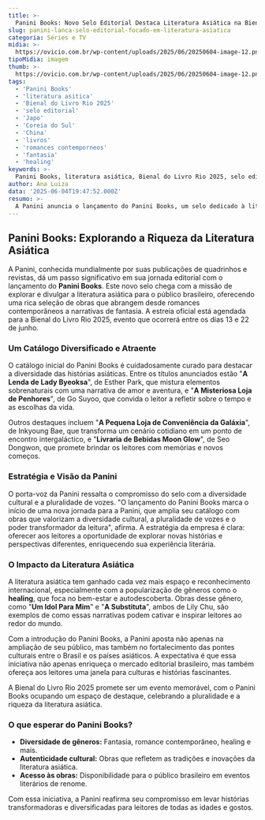 ```yaml
---
title: >-
  Panini Books: Novo Selo Editorial Destaca Literatura Asiática na Bienal do Livro 2025
slug: panini-lanca-selo-editorial-focado-em-literatura-asiatica
categoria: Séries e TV
midia: >-
  https://ovicio.com.br/wp-content/uploads/2025/06/20250604-image-12.png
tipoMidia: imagem
thumb: >-
  https://ovicio.com.br/wp-content/uploads/2025/06/20250604-image-12.png
tags:
  - 'Panini Books'
  - 'literatura asitica'
  - 'Bienal do Livro Rio 2025'
  - 'selo editorial'
  - 'Japo'
  - 'Coreia do Sul'
  - 'China'
  - 'livros'
  - 'romances contemporneos'
  - 'fantasia'
  - 'healing'
keywords: >-
  Panini Books, literatura asiática, Bienal do Livro Rio 2025, selo editorial, Japão, Coreia do Sul, China, livros, romances contemporâneos, fantasia, healing
author: Ana Luiza
data: '2025-06-04T19:47:52.000Z'
resumo: >-
  A Panini anuncia o lançamento do Panini Books, um selo dedicado à literatura asiática, com estreia marcada na Bienal do Livro Rio 2025. O selo promete trazer ao público brasileiro obras de grande relevância do Japão, Coreia do Sul e China.
---
```


## Panini Books: Explorando a Riqueza da Literatura Asiática

A Panini, conhecida mundialmente por suas publicações de quadrinhos e revistas, dá um passo significativo em sua jornada editorial com o lançamento do **Panini Books**. Este novo selo chega com a missão de explorar e divulgar a literatura asiática para o público brasileiro, oferecendo uma rica seleção de obras que abrangem desde romances contemporâneos a narrativas de fantasia. A estreia oficial está agendada para a Bienal do Livro Rio 2025, evento que ocorrerá entre os dias 13 e 22 de junho.

### Um Catálogo Diversificado e Atraente

O catálogo inicial do Panini Books é cuidadosamente curado para destacar a diversidade das histórias asiáticas. Entre os títulos anunciados estão "**A Lenda de Lady Byeoksa**", de Esther Park, que mistura elementos sobrenaturais com uma narrativa de amor e aventura, e "**A Misteriosa Loja de Penhores**", de Go Suyoo, que convida o leitor a refletir sobre o tempo e as escolhas da vida.

Outros destaques incluem "**A Pequena Loja de Conveniência da Galáxia**", de Inkyoung Bae, que transforma um cenário cotidiano em um ponto de encontro intergaláctico, e "**Livraria de Bebidas Moon Glow**", de Seo Dongwon, que promete brindar os leitores com memórias e novos começos.

### Estratégia e Visão da Panini

O porta-voz da Panini ressalta o compromisso do selo com a diversidade cultural e a pluralidade de vozes. "O lançamento do Panini Books marca o início de uma nova jornada para a Panini, que amplia seu catálogo com obras que valorizam a diversidade cultural, a pluralidade de vozes e o poder transformador da leitura", afirma. A estratégia da empresa é clara: oferecer aos leitores a oportunidade de explorar novas histórias e perspectivas diferentes, enriquecendo sua experiência literária.

### O Impacto da Literatura Asiática

A literatura asiática tem ganhado cada vez mais espaço e reconhecimento internacional, especialmente com a popularização de gêneros como o **healing**, que foca no bem-estar e autodescoberta. Obras desse gênero, como "**Um Idol Para Mim**" e "**A Substituta**", ambos de Lily Chu, são exemplos de como essas narrativas podem cativar e inspirar leitores ao redor do mundo.

Com a introdução do Panini Books, a Panini aposta não apenas na ampliação de seu público, mas também no fortalecimento das pontes culturais entre o Brasil e os países asiáticos. A expectativa é que essa iniciativa não apenas enriqueça o mercado editorial brasileiro, mas também ofereça aos leitores uma janela para culturas e histórias fascinantes.

A Bienal do Livro Rio 2025 promete ser um evento memorável, com o Panini Books ocupando um espaço de destaque, celebrando a pluralidade e a riqueza da literatura asiática.

### O que esperar do Panini Books?
- **Diversidade de gêneros:** Fantasia, romance contemporâneo, healing e mais.
- **Autenticidade cultural:** Obras que refletem as tradições e inovações da literatura asiática.
- **Acesso às obras:** Disponibilidade para o público brasileiro em eventos literários de renome.

Com essa iniciativa, a Panini reafirma seu compromisso em levar histórias transformadoras e diversificadas para leitores de todas as idades e gostos.
